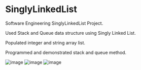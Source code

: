 # SinglyLinkedList

Software Engineering SinglyLinkedList Project.

Used Stack and Queue data structure using Singly Linked List.

Populated integer and string array list.

Programmed and demonstrated stack and queue method.

![image](https://user-images.githubusercontent.com/92288227/221119696-c5ebb108-12aa-4bcf-b2e6-abf614261506.png)
![image](https://user-images.githubusercontent.com/92288227/221119796-2a4a843e-084a-49f2-8a63-caf0940ec6c5.png)
![image](https://user-images.githubusercontent.com/92288227/221120139-9818cc23-8b93-4412-a1c9-76a83e141068.png)

